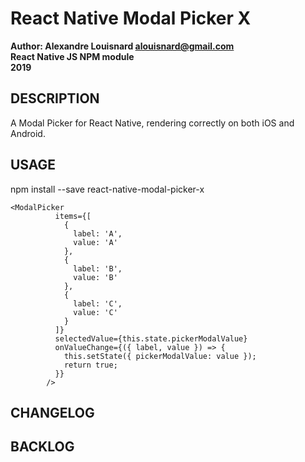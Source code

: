# React Native Modal Picker X

**Author: Alexandre Louisnard alouisnard@gmail.com**  
**React Native JS NPM module**  
**2019**

## DESCRIPTION

A Modal Picker for React Native, rendering correctly on both iOS and Android.

## USAGE

npm install --save react-native-modal-picker-x

```JSX
<ModalPicker
          items={[
            {
              label: 'A',
              value: 'A'
            },
            {
              label: 'B',
              value: 'B'
            },
            {
              label: 'C',
              value: 'C'
            }
          ]}
          selectedValue={this.state.pickerModalValue}
          onValueChange={({ label, value }) => {
            this.setState({ pickerModalValue: value });
            return true;
          }}
        />
```

## CHANGELOG

## BACKLOG
